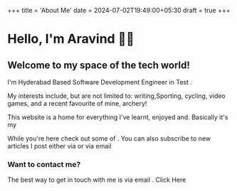 +++
title = 'About Me'
date = 2024-07-02T19:49:00+05:30
draft = true
+++


# Hello, I'm Aravind 👋🏽

## Welcome to my space of the tech world!

I'm Hyderabad Based Software Development Engineer in Test .

My interests include, but are not limited to: writing,Sporting, cycling, video games, and a recent favourite of mine, archery!

This website is a home for everything I've learnt, enjoyed and. Basically it's my  

While you're here check out some of . You can also subscribe to new articles I post either via or via email

### Want to contact me?

The best way to get in touch with me is via email .
Click Here 
